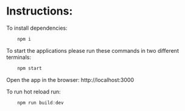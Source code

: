 Instructions:
======

To install dependencies:
```js
    npm i
```

To start the applications please run these commands in two different terminals:
```js
    npm start
```

Open the app in the browser:
    http://localhost:3000

To run hot reload run:
```js
    npm run build:dev
```
